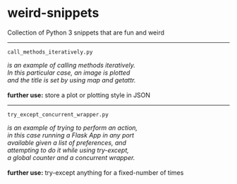 # weird-snippets
Collection of Python 3 snippets that are fun and weird

---

```call_methods_iteratively.py```

_is an example of calling methods iteratively._ 
<br>
_In this particular case, an image is plotted_
<br>
_and the title is set by using map and getattr._
<br><br>
**further use:** store a plot or plotting style in JSON 

---

```try_except_concurrent_wrapper.py```

_is an example of trying to perform an action,_ 
<br>
_in this case running a Flask App in any port_
<br>
_available given a list of preferences, and_
<br>
_attempting to do it while using try-except,_
<br>
_a global counter and a concurrent wrapper._
<br><br>
**further use:** try-except anything for a fixed-number of times 
